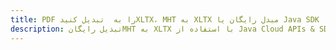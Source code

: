 ---title: PDF را به  تبدیل کنیدXLTX، MHT به XLTX مبدل رایگان یا Java SDKdescription: تبدیل رایگانMHT به XLTX با استفاده از Java Cloud APIs & SDK همچنین اسناد PDF را در Cloud ایجاد، ویرایش و رندر کنید.---